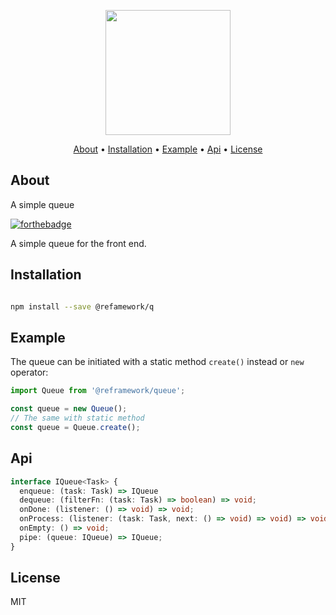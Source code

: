 <p align="center">
  <img width="200" src="https://user-images.githubusercontent.com/49458012/210445030-69feaadd-fe6a-42f1-9828-d7e954daa63e.png">
</p>

<p align="center">
  <a href="#about">About</a> •
  <a href="#installation">Installation</a> •
  <a href="#example">Example</a> •
  <a href="#api">Api</a> •
  <a href="#license">License</a>
</p>


## About

A simple queue

[![forthebadge](http://forthebadge.com/images/badges/built-with-love.svg)](http://forthebadge.com)


A simple queue for the front end.

## Installation

```bash

npm install --save @refamework/q
```

## Example

The queue can be initiated with a static method `create()` instead or `new`
operator:

```ts
import Queue from '@reframework/queue';

const queue = new Queue();
// The same with static method
const queue = Queue.create();
```

## Api

```ts
interface IQueue<Task> {
  enqueue: (task: Task) => IQueue
  dequeue: (filterFn: (task: Task) => boolean) => void;
  onDone: (listener: () => void) => void;
  onProcess: (listener: (task: Task, next: () => void) => void) => void;
  onEmpty: () => void;
  pipe: (queue: IQueue) => IQueue;
}
```
## License

MIT
